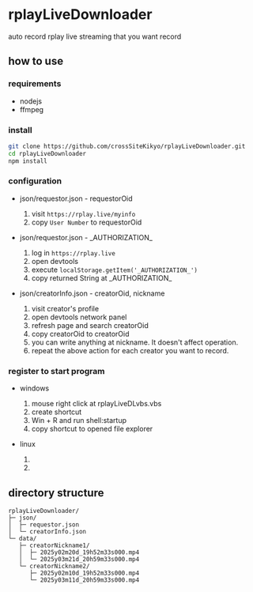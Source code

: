 # rplayLiveDownloader

auto record rplay live streaming that you want record

## how to use

### requirements

- nodejs
- ffmpeg

### install
```bash
git clone https://github.com/crossSiteKikyo/rplayLiveDownloader.git
cd rplayLiveDownloader
npm install
```

### configuration
- json/requestor.json - requestorOid

    1. visit `https://rplay.live/myinfo`
    2. copy `User Number` to requestorOid

- json/requestor.json - \_AUTHORIZATION\_

    1. log in `https://rplay.live`
    2. open devtools
    3. execute `localStorage.getItem('_AUTHORIZATION_')`
    4. copy returned String at \_AUTHORIZATION\_

- json/creatorInfo.json - creatorOid, nickname

    1. visit creator's profile
    2. open devtools network panel
    3. refresh page and search creatorOid
    4. copy creatorOid to creatorOid
    5. you can write anything at nickname. It doesn't affect operation.
    6. repeat the above action for each creator you want to record.

### register to start program
- windows

    1. mouse right click at rplayLiveDLvbs.vbs 
    2. create shortcut
    3. Win + R and run shell:startup
    4. copy shortcut to opened file explorer

- linux

    1.
    2.

## directory structure
```
rplayLiveDownloader/
├─ json/
│  ├─ requestor.json
│  └─ creatorInfo.json
└─ data/
   ├─ creatorNickname1/
   │  ├─ 2025y02m20d_19h52m33s000.mp4
   │  └─ 2025y03m21d_20h59m33s000.mp4
   └─ creatorNickname2/
      ├─ 2025y02m10d_19h52m33s000.mp4
      └─ 2025y03m11d_20h59m33s000.mp4
```